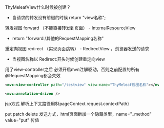 ThyMeleafView什么时候被创建？

- 当请求的转发没有前缀的时候  return "view名称";

转发视图 forward  （不能直接转发到页面） - InternalResourceView

- return "forward:/其他的RequestMapping名称"

重定向视图 redirect （实现页面跳转） - RedirectView ，浏览器发送的请求

- 当视图名称以 Redirect:开头时候创建重定向view





用了view-controller之后 必须开启mvn注解驱动，否则之前配置的所有@RequestMapping都会失效

```xml
<mvc:view-controller path="/testview" view-name="ThyMeleaf视图名称"></mvc:view-controller>
```

```xml
<mvc:annotation-driven />
```



jsp方式 解析上下文路径用${pageContext.request.contextPath}



put patch delete 发送方式，html页面新加一个隐藏类型，name="_method" value="put" 传值

